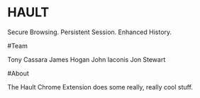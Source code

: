 # HAULT

Secure Browsing. Persistent Session. Enhanced History.

#Team

Tony Cassara
James Hogan
John Iaconis
Jon Stewart

#About

The Hault Chrome Extension does some really, really cool stuff.